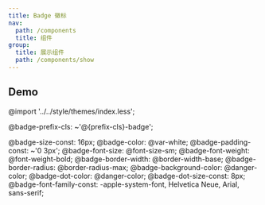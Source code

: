 ```yaml
---
title: Badge 徽标
nav:
  path: /components
  title: 组件
group:
  title: 展示组件
  path: /components/show
---
```


## Demo

<code src="./demos/index.tsx"></code>

@import '../../style/themes/index.less';

@badge-prefix-cls: ~'@{prefix-cls}-badge';

@badge-size-const: 16px; @badge-color: @var-white; @badge-padding-const: ~'0 3px'; @badge-font-size: @font-size-sm; @badge-font-weight: @font-weight-bold; @badge-border-width: @border-width-base; @badge-border-radius: @border-radius-max; @badge-background-color: @danger-color; @badge-dot-color: @danger-color; @badge-dot-size-const: 8px; @badge-font-family-const: -apple-system-font, Helvetica Neue, Arial, sans-serif;
